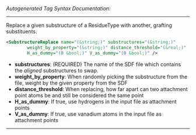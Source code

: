 <!-- THIS IS AN AUTOGENERATED FILE: Don't edit it directly, instead change the schema definition in the code itself. -->

_Autogenerated Tag Syntax Documentation:_

---
Replace a given substructure of a ResidueType with another, grafting substituents.

```xml
<SubstructureReplace name="(&string;)" substructures="(&string;)"
        weight_by_property="(&string;)" distance_threshold="(&real;)"
        H_as_dummy="(0 &bool;)" V_as_dummy="(0 &bool;)" />
```

-   **substructures**: (REQUIRED) The name of the SDF file which contains the *aligned* substructures to swap.
-   **weight_by_property**: When randomly picking the substructure from the file, weight by the given property from the SDF
-   **distance_threshold**: When replacing, how far apart can two attachment point atoms be and still be considered the same point
-   **H_as_dummy**: If true, use hydrogens in the input file as attachment points
-   **V_as_dummy**: If true, use vanadium atoms in the input file as attachment points

---
